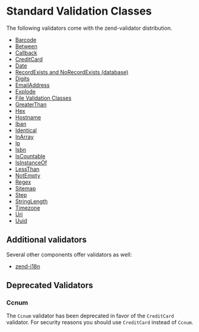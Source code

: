 # Standard Validation Classes

The following validators come with the zend-validator distribution.

- [Barcode](validators/barcode.md)
- [Between](validators/between.md)
- [Callback](validators/callback.md)
- [CreditCard](validators/credit-card.md)
- [Date](validators/date.md)
- [RecordExists and NoRecordExists (database)](validators/db.md)
- [Digits](validators/digits.md)
- [EmailAddress](validators/email-address.md)
- [Explode](validators/explode.md)
- [File Validation Classes](validators/file/intro.md)
- [GreaterThan](validators/greater-than.md)
- [Hex](validators/hex.md)
- [Hostname](validators/hostname.md)
- [Iban](validators/iban.md)
- [Identical](validators/identical.md)
- [InArray](validators/in-array.md)
- [Ip](validators/ip.md)
- [Isbn](validators/isbn.md)
- [IsCountable](validators/is-countable.md)
- [IsInstanceOf](validators/isinstanceof.md)
- [LessThan](validators/less-than.md)
- [NotEmpty](validators/not-empty.md)
- [Regex](validators/regex.md)
- [Sitemap](validators/sitemap.md)
- [Step](validators/step.md)
- [StringLength](validators/string-length.md)
- [Timezone](validators/timezone.md)
- [Uri](validators/uri.md)
- [Uuid](validators/uuid.md)

## Additional validators

Several other components offer validators as well:

- [zend-i18n](https://docs.zendframework.com/zend-i18n/validators/)

## Deprecated Validators

### Ccnum

The `Ccnum` validator has been deprecated in favor of the `CreditCard`
validator. For security reasons you should use `CreditCard` instead of `Ccnum`.
